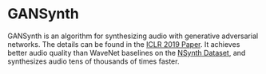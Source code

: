 # GANSynth

GANSynth is an algorithm for synthesizing audio with generative adversarial networks.
The details can be found in the [ICLR 2019 Paper](https://openreview.net/forum?id=H1xQVn09FX). It achieves better audio quality than WaveNet baselines on the [NSynth Dataset](https://magenta.tensorflow.org/datasets/nsynth), and synthesizes audio tens of thousands of times faster.

